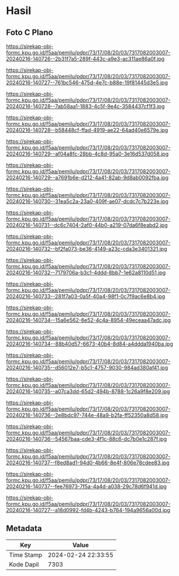 # Hasil

## Foto C Plano

https://sirekap-obj-formc.kpu.go.id/f5aa/pemilu/pdpr/73/17/08/20/03/7317082003007-20240216-140726--2b31f7a5-289f-443c-a9e3-ac311ae86a0f.jpg

https://sirekap-obj-formc.kpu.go.id/f5aa/pemilu/pdpr/73/17/08/20/03/7317082003007-20240216-140727--761bc546-475d-4e7c-b88e-19f81445d3e5.jpg

https://sirekap-obj-formc.kpu.go.id/f5aa/pemilu/pdpr/73/17/08/20/03/7317082003007-20240216-140728--7ab58aa1-1883-4c5f-9e4c-3584437cf1f3.jpg

https://sirekap-obj-formc.kpu.go.id/f5aa/pemilu/pdpr/73/17/08/20/03/7317082003007-20240216-140728--b58448cf-ffad-4919-ae22-64ad40e6579e.jpg

https://sirekap-obj-formc.kpu.go.id/f5aa/pemilu/pdpr/73/17/08/20/03/7317082003007-20240216-140729--af04a8fc-28bb-4c8d-95a0-3e16d537d058.jpg

https://sirekap-obj-formc.kpu.go.id/f5aa/pemilu/pdpr/73/17/08/20/03/7317082003007-20240216-140729--a7691b6e-d212-4a41-82ab-9d8ab0092fba.jpg

https://sirekap-obj-formc.kpu.go.id/f5aa/pemilu/pdpr/73/17/08/20/03/7317082003007-20240216-140730--31ea5c2a-23a0-409f-ae07-dcdc7c7b223e.jpg

https://sirekap-obj-formc.kpu.go.id/f5aa/pemilu/pdpr/73/17/08/20/03/7317082003007-20240216-140731--dc6c7404-2af0-44b0-a219-07da6f8eabd2.jpg

https://sirekap-obj-formc.kpu.go.id/f5aa/pemilu/pdpr/73/17/08/20/03/7317082003007-20240216-140732--bf2fa073-be36-4149-a23c-cda3e3401321.jpg

https://sirekap-obj-formc.kpu.go.id/f5aa/pemilu/pdpr/73/17/08/20/03/7317082003007-20240216-140732--7179706a-b3c1-4ddd-8bb7-1e62a8110d51.jpg

https://sirekap-obj-formc.kpu.go.id/f5aa/pemilu/pdpr/73/17/08/20/03/7317082003007-20240216-140733--281f7a03-0a5f-40a4-98f1-0c7f9ac6e8b4.jpg

https://sirekap-obj-formc.kpu.go.id/f5aa/pemilu/pdpr/73/17/08/20/03/7317082003007-20240216-140734--15a6e562-6e52-4c4a-8954-49eceaa47adc.jpg

https://sirekap-obj-formc.kpu.go.id/f5aa/pemilu/pdpr/73/17/08/20/03/7317082003007-20240216-140734--88b40d57-6673-40b4-8d84-a4ddda1940ba.jpg

https://sirekap-obj-formc.kpu.go.id/f5aa/pemilu/pdpr/73/17/08/20/03/7317082003007-20240216-140735--d56012e7-b5c1-4757-9030-984ad380af41.jpg

https://sirekap-obj-formc.kpu.go.id/f5aa/pemilu/pdpr/73/17/08/20/03/7317082003007-20240216-140735--a07ca3dd-65d2-494b-8788-1c26a9f8e209.jpg

https://sirekap-obj-formc.kpu.go.id/f5aa/pemilu/pdpr/73/17/08/20/03/7317082003007-20240216-140736--2e8bdc97-744e-48a9-b2fa-ff52350a8d58.jpg

https://sirekap-obj-formc.kpu.go.id/f5aa/pemilu/pdpr/73/17/08/20/03/7317082003007-20240216-140736--54567baa-cde3-4f1c-88c6-dc7b0e1c287f.jpg

https://sirekap-obj-formc.kpu.go.id/f5aa/pemilu/pdpr/73/17/08/20/03/7317082003007-20240216-140737--f8ed8ad1-94d0-4b66-8e4f-806e78cdee83.jpg

https://sirekap-obj-formc.kpu.go.id/f5aa/pemilu/pdpr/73/17/08/20/03/7317082003007-20240216-140737--fee76973-7f5a-4a4d-a038-29c78d6f941d.jpg

https://sirekap-obj-formc.kpu.go.id/f5aa/pemilu/pdpr/73/17/08/20/03/7317082003007-20240216-140727--a18d0992-fd4b-4243-b764-194a9656a00d.jpg


## Metadata

| Key        | Value               |
| ---------- | ------------------- |
| Time Stamp | 2024-02-24 22:33:55 |
| Kode Dapil | 7303                |



